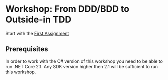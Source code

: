 # Workshop: From DDD/BDD to Outside-in TDD

Start with the [First Assignment](ASSIGNMENT.MD)

## Prerequisites
In order to work with the C# version of this workshop you need to be able to run .NET Core 2.1. Any SDK version higher then 2.1 will be sufficient to run this workshop. 
